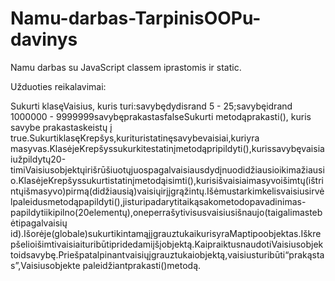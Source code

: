 # Namu-darbas-TarpinisOOPu-davinys

Namu darbas su JavaScript classem  iprastomis ir static. 

Užduoties reikalavimai:

Sukurti klasęVaisius, kuris turi:savybędydisrand 5 - 25;savybęidrand 1000000 - 9999999savybęprakastasfalseSukurti metodąprakasti(), kuris savybe prakastaskeistų į true.SukurtiklasęKrepšys,kurituristatinęsavybevaisiai,kuriyra masyvas.KlasėjeKrepšyssukurkitestatinįmetodąpripildyti(),kurissavybęvaisiaiužpildytų20-timiVaisiusobjektųirišrūšiuotųjuospagalvaisiausdydįnuodidžiausioikimažiausio.KlasėjeKrepšyssukurtistatinįmetodąisimti(),kurisišvaisiaimasyvoišimtų(ištrintųišmasyvo)pirmą(didžiausią)vaisiųirjįgrąžintų.Išėmustarkimkelisvaisiusirvėlpaleidusmetodąpapildyti(),jisturipadarytitaikąsakometodopavadinimas-papildytiikipilno(20elementų),oneperrašytivisusvaisiusišnaujo(taigalimastebėtipagalvaisių id).Išorėje(globale)sukurtikintamąjįgrauztukaikurisyraMaptipoobjektas.Iškrepšelioišimtivaisiaituribūtipridedamiįšįobjektą.KaipraiktusnaudotiVaisiusobjektoidsavybę.Priešpatalpinantvaisiųįgrauztukaiobjektą,vaisiusturibūti“prakąstas”,Vaisiusobjekte paleidžiantprakasti()metodą.

